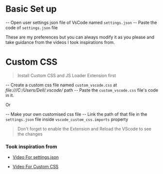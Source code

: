 # Basic Set up

-- Open user settings json file of VsCode named `settings.json`
-- Paste the code of `settings.json` file

These are my preferences but you can always modify it as you please and take guidance from the videos I took inspirations from.

# Custom CSS

> Install Custom CSS and JS Loader Extension first

-- Create a custom css file named `custom_vscode.css` at _file:///C:/Users/Dell/.vscode/_ path
-- Paste the `custom_vscode.css` file's code in it.

Or

-- Make your own customised css file
-- Link the path of that file in the `settings.json` file inside `vscode_custom_css.imports` property

> Don't forget to enable the Extension and Reload the VScode to see the changes

### Took inspiration from

- [Video For settings.json](https://youtu.be/VmFOsK7IhI4?si=jHLfnh58MNoSzn7K)

- [Video For Custom CSS](https://youtu.be/9_I0bySQoCs?si=pUuQva48n_fAMzWj)
